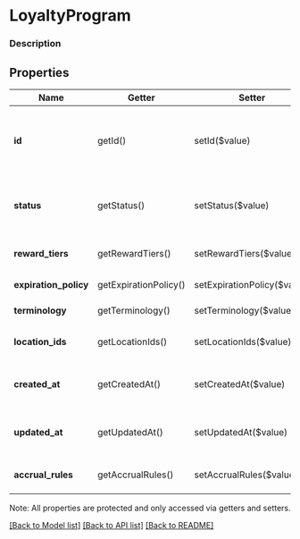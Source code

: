 # LoyaltyProgram

### Description



## Properties
Name | Getter | Setter | Type | Description | Notes
------------ | ------------- | ------------- | ------------- | ------------- | -------------
**id** | getId() | setId($value) | **string** | The Square-assigned ID of the loyalty program. Updates to  the loyalty program do not modify the identifier. | 
**status** | getStatus() | setStatus($value) | **string** | Whether the program is currently active. See [LoyaltyProgramStatus](#type-loyaltyprogramstatus) for possible values | 
**reward_tiers** | getRewardTiers() | setRewardTiers($value) | [**\SquareConnect\Model\LoyaltyProgramRewardTier[]**](LoyaltyProgramRewardTier.md) | The list of rewards for buyers, sorted by ascending points. | 
**expiration_policy** | getExpirationPolicy() | setExpirationPolicy($value) | [**\SquareConnect\Model\LoyaltyProgramExpirationPolicy**](LoyaltyProgramExpirationPolicy.md) | If present, details for how points expire. | [optional] 
**terminology** | getTerminology() | setTerminology($value) | [**\SquareConnect\Model\LoyaltyProgramTerminology**](LoyaltyProgramTerminology.md) | A cosmetic name for the “points” currency. | 
**location_ids** | getLocationIds() | setLocationIds($value) | **string[]** | The &#x60;locations&#x60; at which the program is active. | 
**created_at** | getCreatedAt() | setCreatedAt($value) | **string** | The timestamp when the program was created, in RFC 3339 format. | 
**updated_at** | getUpdatedAt() | setUpdatedAt($value) | **string** | The timestamp when the reward was last updated, in RFC 3339 format. | 
**accrual_rules** | getAccrualRules() | setAccrualRules($value) | [**\SquareConnect\Model\LoyaltyProgramAccrualRule[]**](LoyaltyProgramAccrualRule.md) | Defines how buyers can earn loyalty points. | 

Note: All properties are protected and only accessed via getters and setters.

[[Back to Model list]](../../README.md#documentation-for-models) [[Back to API list]](../../README.md#documentation-for-api-endpoints) [[Back to README]](../../README.md)

